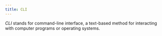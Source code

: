 ```yaml
---
title: CLI
---
```


_CLI_ stands for command-line interface, a text-based method for interacting with computer programs or operating systems.
